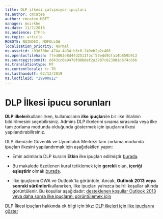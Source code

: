 ```yaml
---
title: DLP ilkesi çalışmıyor ipuçları
ms.author: cmcatee
author: cmcatee-MSFT
manager: mnirkhe
ms.date: 11/7/2018
ms.audience: ITPro
ms.topic: article
ROBOTS: NOINDEX, NOFOLLOW
localization_priority: Normal
ms.assetid: c03d30be-474a-4a34-b3c0-240eb2a2c466
ms.openlocfilehash: ffed863e8d44d2513fbcf53edd9bfa14b859b913
ms.sourcegitcommit: dd43cc0a9470f98b8ef2a3787c823801d674c666
ms.translationtype: MT
ms.contentlocale: tr-TR
ms.lasthandoff: 02/12/2019
ms.locfileid: "29900812"
---
```

# <a name="dlp-policy-tip-issues"></a>DLP İlkesi ipucu sorunları

**DLP ilkeleri**kullanılırken, kullanıcıların **ilke ipuçları**ile bir ilke ihlalinin bildirilmesini seçebilirsiniz. Admins DLP ilkelerini sınama sırasında veya ilke tam zorlama modunda olduğunda göstermek için ipuçlarını ilkesi yapılandırabilirsiniz. 
  
DLP ilkenizde Güvenlik ve Uyumluluk Merkezi tam zorlama modunda ipuçları ilkesini yapılandırmak için aşağıdakileri yapın:
  
- Emin adımlarla DLP kuralın **Etkin** ilke ipuçları edilmiştir [burada](https://docs.microsoft.com/office365/securitycompliance/use-notifications-and-policy-tips).
    
- Bu makalede özetlenen kural tetiklemek için **gerekli** olan, **içeriği eşleştirir** olmak [burada](https://docs.microsoft.com/office365/securitycompliance/what-the-sensitive-information-types-look-for).
    
- İlke ipuçlarını OWA ve Outlook'ta görüntüle. Ancak, **Outlook 2013 veya sonraki sürümleri**kullanırken, ilke ipuçları yalnızca belirli koşullar altında görüntülenir. Bu koşullar aşağıdadır: [desteklenen koşullar Outlook 2013 veya daha sonra ilke ipuçlarını görüntülemek için](https://docs.microsoft.com/office365/securitycompliance/use-notifications-and-policy-tips#outlook-2013-and-later-supports-showing-policy-tips-for-only-some-conditions)
    
DLP İlkesi ipuçları hakkında ek bilgi için bkz: [DLP ilkeleri için ilke ipuçlarını göster](https://docs.microsoft.com/office365/securitycompliance/use-notifications-and-policy-tips)
  

